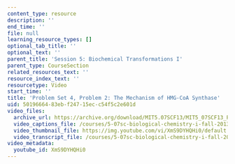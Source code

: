 ```yaml
---
content_type: resource
description: ''
end_time: ''
file: null
learning_resource_types: []
optional_tab_title: ''
optional_text: ''
parent_title: 'Session 5: Biochemical Transformations I'
parent_type: CourseSection
related_resources_text: ''
resource_index_text: ''
resourcetype: Video
start_time: ''
title: 'Problem Set 4, Problem 2: The Mechanism of HMG-CoA Synthase'
uid: 50196664-83eb-f247-15ec-c54f5c2e601d
video_files:
  archive_url: https://archive.org/download/MIT5.07SCF13/MIT5_07SCF13_Pset4_Q2_300k.mp4
  video_captions_file: /courses/5-07sc-biological-chemistry-i-fall-2013/b505a3943582547da29dabc18a921b8f_XmS9DYHQHi0.vtt
  video_thumbnail_file: https://img.youtube.com/vi/XmS9DYHQHi0/default.jpg
  video_transcript_file: /courses/5-07sc-biological-chemistry-i-fall-2013/8e353ebf81b29abf43a927095b32ac3b_XmS9DYHQHi0.pdf
video_metadata:
  youtube_id: XmS9DYHQHi0
---
```

